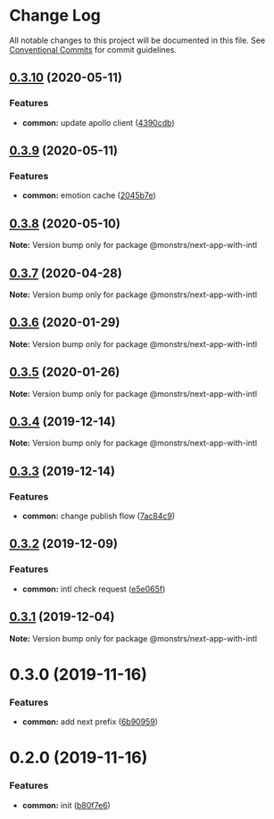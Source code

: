 # Change Log

All notable changes to this project will be documented in this file.
See [Conventional Commits](https://conventionalcommits.org) for commit guidelines.

## [0.3.10](https://github.com/monstrs-lab/nextjs-modules/compare/@monstrs/next-app-with-intl@0.3.9...@monstrs/next-app-with-intl@0.3.10) (2020-05-11)

### Features

- **common:** update apollo client ([4390cdb](https://github.com/monstrs-lab/nextjs-modules/commit/4390cdba52a5d34da3e731318848d1f1b9ac1d3f))

## [0.3.9](https://github.com/monstrs-lab/nextjs-modules/compare/@monstrs/next-app-with-intl@0.3.8...@monstrs/next-app-with-intl@0.3.9) (2020-05-11)

### Features

- **common:** emotion cache ([2045b7e](https://github.com/monstrs-lab/nextjs-modules/commit/2045b7e394dbcdc00d515186dc101f100cbb46f1))

## [0.3.8](https://github.com/monstrs-lab/nextjs-modules/compare/@monstrs/next-app-with-intl@0.3.7...@monstrs/next-app-with-intl@0.3.8) (2020-05-10)

**Note:** Version bump only for package @monstrs/next-app-with-intl

## [0.3.7](https://github.com/monstrs-lab/nextjs-modules/compare/@monstrs/next-app-with-intl@0.3.6...@monstrs/next-app-with-intl@0.3.7) (2020-04-28)

**Note:** Version bump only for package @monstrs/next-app-with-intl

## [0.3.6](https://github.com/monstrs-lab/nextjs-modules/compare/@monstrs/next-app-with-intl@0.3.5...@monstrs/next-app-with-intl@0.3.6) (2020-01-29)

**Note:** Version bump only for package @monstrs/next-app-with-intl

## [0.3.5](https://github.com/monstrs-lab/nextjs-modules/compare/@monstrs/next-app-with-intl@0.3.4...@monstrs/next-app-with-intl@0.3.5) (2020-01-26)

**Note:** Version bump only for package @monstrs/next-app-with-intl

## [0.3.4](https://github.com/monstrs-lab/nextjs-modules/compare/@monstrs/next-app-with-intl@0.3.3...@monstrs/next-app-with-intl@0.3.4) (2019-12-14)

**Note:** Version bump only for package @monstrs/next-app-with-intl

## [0.3.3](https://github.com/monstrs-lab/nextjs-modules/compare/@monstrs/next-app-with-intl@0.3.2...@monstrs/next-app-with-intl@0.3.3) (2019-12-14)

### Features

- **common:** change publish flow ([7ac84c9](https://github.com/monstrs-lab/nextjs-modules/commit/7ac84c94b89cd2ab5cf62c398c45d447567dd682))

## [0.3.2](https://github.com/monstrs-lab/nextjs-modules/compare/@monstrs/next-app-with-intl@0.3.1...@monstrs/next-app-with-intl@0.3.2) (2019-12-09)

### Features

- **common:** intl check request ([e5e065f](https://github.com/monstrs-lab/nextjs-modules/commit/e5e065f2ecfef462715dcb2e11381cdaf3955a6b))

## [0.3.1](https://github.com/monstrs-lab/nextjs-modules/compare/@monstrs/next-app-with-intl@0.3.0...@monstrs/next-app-with-intl@0.3.1) (2019-12-04)

**Note:** Version bump only for package @monstrs/next-app-with-intl

# 0.3.0 (2019-11-16)

### Features

- **common:** add next prefix ([6b90959](https://github.com/monstrs-lab/nextjs-modules/commit/6b90959f86b8f0fb7bf1e64bd1ccf00b6d664188))

# 0.2.0 (2019-11-16)

### Features

- **common:** init ([b80f7e6](https://github.com/monstrs-lab/nextjs-modules/commit/b80f7e6c4c3e1853c835070ea30980096986a616))
